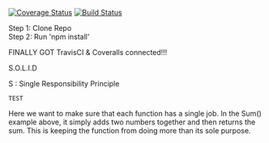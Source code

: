 [![Coverage Status](https://coveralls.io/repos/github/db488/IS219-Calculator/badge.svg)](https://coveralls.io/github/db488/IS219-Calculator)
[![Build Status](https://travis-ci.com/db488/IS219-Calculator.svg?branch=master)](https://travis-ci.com/db488/IS219-Calculator)

Step 1: Clone Repo\
Step 2: Run 'npm install'


FINALLY GOT TravisCI & Coveralls connected!!!

S.O.L.I.D

S : Single Responsibility Principle
```
TEST
```

Here we want to make sure that each function has a single job.  In the Sum() example above, it simply adds two numbers together and then returns the sum.  This is keeping the function from doing more than its sole purpose. 

